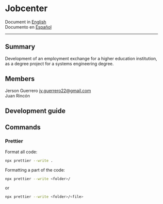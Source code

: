 # Jobcenter

Document in [English](en-README.md)\
Documento en [Español](es-README.md)

---

## Summary

Development of an employment exchange for a higher education institution, as a degree project for a systems engineering degree.

## Members

Jerson Guerrero <jy.guerrero22@gmail.com>\
Juan Rincón

## Development guide

## Commands

### Prettier

Format all code:

```bash
npx prettier --write .
```

Formatting a part of the code:

```bash
npx prettier --write <folder>/
```
or

```bash
npx prettier --write <folder>/<file>
```